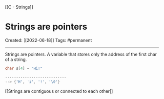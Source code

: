 [[C - Strings]]

# Strings are pointers
Created:  [[2022-06-18]]
Tags: #permanent 

---
Strings are pointers. 
A variable that stores only the address of the first char of a string. 


```C
char s[4] = "Hi!"

----------------------------
--> {'H', 'i', '!', '\0'} 
```


[[Strings are contiguous or connected to each other]]